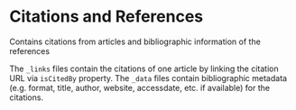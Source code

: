 # Citations and References
Contains citations from articles and bibliographic information of the references

The `_links` files contain the citations of one article by linking the citation URL via `isCitedBy` property. The `_data` files contain bibliographic metadata (e.g. format, title, author, website, accessdate, etc. if available) for the citations.   
